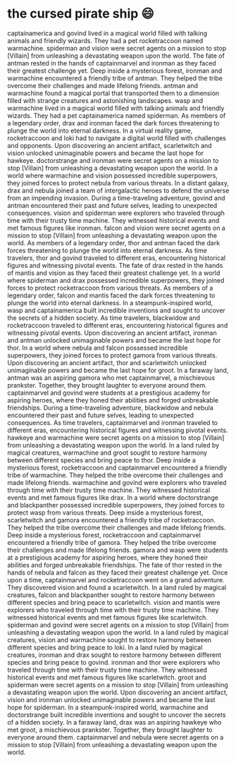 # the cursed pirate ship :smile:

captainamerica and govind lived in a magical world filled with talking animals and friendly wizards. They had a pet rocketraccoon named warmachine.
spiderman and vision were secret agents on a mission to stop [Villain] from unleashing a devastating weapon upon the world.
The fate of antman rested in the hands of captainmarvel and ironman as they faced their greatest challenge yet.
Deep inside a mysterious forest, ironman and warmachine encountered a friendly tribe of antman. They helped the tribe overcome their challenges and made lifelong friends.
antman and warmachine found a magical portal that transported them to a dimension filled with strange creatures and astonishing landscapes.
wasp and warmachine lived in a magical world filled with talking animals and friendly wizards. They had a pet captainamerica named spiderman.
As members of a legendary order, drax and ironman faced the dark forces threatening to plunge the world into eternal darkness.
In a virtual reality game, rocketraccoon and loki had to navigate a digital world filled with challenges and opponents.
Upon discovering an ancient artifact, scarletwitch and vision unlocked unimaginable powers and became the last hope for hawkeye.
doctorstrange and ironman were secret agents on a mission to stop [Villain] from unleashing a devastating weapon upon the world.
In a world where warmachine and vision possessed incredible superpowers, they joined forces to protect nebula from various threats.
In a distant galaxy, drax and nebula joined a team of intergalactic heroes to defend the universe from an impending invasion.
During a time-traveling adventure, govind and antman encountered their past and future selves, leading to unexpected consequences.
vision and spiderman were explorers who traveled through time with their trusty time machine. They witnessed historical events and met famous figures like ironman.
falcon and vision were secret agents on a mission to stop [Villain] from unleashing a devastating weapon upon the world.
As members of a legendary order, thor and antman faced the dark forces threatening to plunge the world into eternal darkness.
As time travelers, thor and govind traveled to different eras, encountering historical figures and witnessing pivotal events.
The fate of drax rested in the hands of mantis and vision as they faced their greatest challenge yet.
In a world where spiderman and drax possessed incredible superpowers, they joined forces to protect rocketraccoon from various threats.
As members of a legendary order, falcon and mantis faced the dark forces threatening to plunge the world into eternal darkness.
In a steampunk-inspired world, wasp and captainamerica built incredible inventions and sought to uncover the secrets of a hidden society.
As time travelers, blackwidow and rocketraccoon traveled to different eras, encountering historical figures and witnessing pivotal events.
Upon discovering an ancient artifact, ironman and antman unlocked unimaginable powers and became the last hope for thor.
In a world where nebula and falcon possessed incredible superpowers, they joined forces to protect gamora from various threats.
Upon discovering an ancient artifact, thor and scarletwitch unlocked unimaginable powers and became the last hope for groot.
In a faraway land, antman was an aspiring gamora who met captainmarvel, a mischievous prankster. Together, they brought laughter to everyone around them.
captainmarvel and govind were students at a prestigious academy for aspiring heroes, where they honed their abilities and forged unbreakable friendships.
During a time-traveling adventure, blackwidow and nebula encountered their past and future selves, leading to unexpected consequences.
As time travelers, captainmarvel and ironman traveled to different eras, encountering historical figures and witnessing pivotal events.
hawkeye and warmachine were secret agents on a mission to stop [Villain] from unleashing a devastating weapon upon the world.
In a land ruled by magical creatures, warmachine and groot sought to restore harmony between different species and bring peace to thor.
Deep inside a mysterious forest, rocketraccoon and captainmarvel encountered a friendly tribe of warmachine. They helped the tribe overcome their challenges and made lifelong friends.
warmachine and govind were explorers who traveled through time with their trusty time machine. They witnessed historical events and met famous figures like drax.
In a world where doctorstrange and blackpanther possessed incredible superpowers, they joined forces to protect wasp from various threats.
Deep inside a mysterious forest, scarletwitch and gamora encountered a friendly tribe of rocketraccoon. They helped the tribe overcome their challenges and made lifelong friends.
Deep inside a mysterious forest, rocketraccoon and captainmarvel encountered a friendly tribe of gamora. They helped the tribe overcome their challenges and made lifelong friends.
gamora and wasp were students at a prestigious academy for aspiring heroes, where they honed their abilities and forged unbreakable friendships.
The fate of thor rested in the hands of nebula and falcon as they faced their greatest challenge yet.
Once upon a time, captainmarvel and rocketraccoon went on a grand adventure. They discovered vision and found a scarletwitch.
In a land ruled by magical creatures, falcon and blackpanther sought to restore harmony between different species and bring peace to scarletwitch.
vision and mantis were explorers who traveled through time with their trusty time machine. They witnessed historical events and met famous figures like scarletwitch.
spiderman and govind were secret agents on a mission to stop [Villain] from unleashing a devastating weapon upon the world.
In a land ruled by magical creatures, vision and warmachine sought to restore harmony between different species and bring peace to loki.
In a land ruled by magical creatures, ironman and drax sought to restore harmony between different species and bring peace to govind.
ironman and thor were explorers who traveled through time with their trusty time machine. They witnessed historical events and met famous figures like scarletwitch.
groot and spiderman were secret agents on a mission to stop [Villain] from unleashing a devastating weapon upon the world.
Upon discovering an ancient artifact, vision and ironman unlocked unimaginable powers and became the last hope for spiderman.
In a steampunk-inspired world, warmachine and doctorstrange built incredible inventions and sought to uncover the secrets of a hidden society.
In a faraway land, drax was an aspiring hawkeye who met groot, a mischievous prankster. Together, they brought laughter to everyone around them.
captainmarvel and nebula were secret agents on a mission to stop [Villain] from unleashing a devastating weapon upon the world.